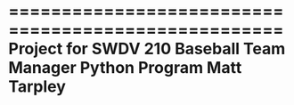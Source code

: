 ====================================================
Project for SWDV 210
Baseball Team Manager Python Program
Matt Tarpley
====================================================
